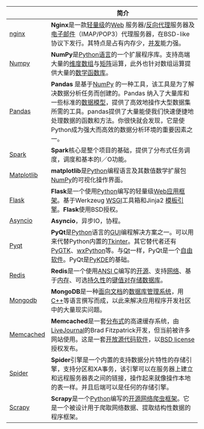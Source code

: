 |                                                              | 简介                                                         |
| ------------------------------------------------------------ | ------------------------------------------------------------ |
| [nginx](https://baike.baidu.com/item/nginx/3817705?fr=aladdin) | **Nginx**是一款[轻量级](https://baike.baidu.com/item/轻量级/10002835)的[Web](https://baike.baidu.com/item/Web/150564) 服务器/[反向代理](https://baike.baidu.com/item/反向代理/7793488)服务器及[电子邮件](https://baike.baidu.com/item/电子邮件/111106)（IMAP/POP3）代理服务器，在BSD-like 协议下发行。其特点是占有内存少，[并发](https://baike.baidu.com/item/并发/11024806)能力强。 |
| [Numpy](https://www.runoob.com/numpy/numpy-tutorial.html)    | **NumPy**是[Python语言](https://zh.wikipedia.org/wiki/Python)的一个扩展程序库。支持高端大量的[维度](https://zh.wikipedia.org/wiki/維度)[数组](https://zh.wikipedia.org/wiki/陣列)与[矩阵](https://zh.wikipedia.org/wiki/矩陣)运算，此外也针对数组运算提供大量的[数学](https://zh.wikipedia.org/wiki/數學)[函数](https://zh.wikipedia.org/wiki/函數)[库](https://zh.wikipedia.org/wiki/函式庫)。 |
| [Pandas](https://www.pypandas.cn/)                           | **Pandas** 是基于[NumPy](https://baike.baidu.com/item/NumPy/5678437) 的一种工具，该工具是为了解决数据分析任务而创建的。Pandas 纳入了大量库和一些标准的[数据模型](https://baike.baidu.com/item/数据模型/1305623)，提供了高效地操作大型数据集所需的工具。pandas提供了大量能使我们快速便捷地处理数据的函数和方法。你很快就会发现，它是使Python成为强大而高效的数据分析环境的重要因素之一。 |
| [Spark](https://www.cnblogs.com/qingyunzong/p/8886338.html)  | **Spark**核心是整个项目的基础，提供了分布式任务调度，调度和基本的I／O功能。 |
| [Matplotlib](https://www.runoob.com/numpy/numpy-matplotlib.html) | **matplotlib**是[Python](https://zh.wikipedia.org/wiki/Python)编程语言及其数值数学扩展包 [NumPy](https://zh.wikipedia.org/wiki/NumPy)的可视化操作界面。 |
| [Flask](http://flask.pocoo.org/)                             | **Flask**是一个使用[Python](https://zh.wikipedia.org/wiki/Python)编写的轻量级[Web应用框架](https://zh.wikipedia.org/wiki/Web应用框架)。基于Werkzeug [WSGI](https://zh.wikipedia.org/wiki/WSGI)工具箱和Jinja2 [模板引擎](https://zh.wikipedia.org/wiki/模板引擎)。**Flask**使用BSD授权。 |
| [Asyncio](https://www.liaoxuefeng.com/wiki/1016959663602400/1017970488768640) | **Asyncio**，异步IO，协程。                                  |
| [Pyqt](http://code.py40.com/face)                            | **PyQt**是[Python](https://zh.wikipedia.org/wiki/Python)语言的[GUI](https://zh.wikipedia.org/wiki/GUI)编程解决方案之一。可以用来代替Python内置的[Tkinter](https://zh.wikipedia.org/w/index.php?title=Tkinter&action=edit&redlink=1)。其它替代者还有[PyGTK](https://zh.wikipedia.org/wiki/PyGTK)、[wxPython](https://zh.wikipedia.org/wiki/WxPython)等。与[Qt](https://zh.wikipedia.org/wiki/Qt)一样，PyQt是一个[自由软件](https://zh.wikipedia.org/wiki/自由软件)。PyQt是[PyKDE](https://zh.wikipedia.org/w/index.php?title=PyKDE&action=edit&redlink=1)的基础。 |
| [Redis](https://www.runoob.com/redis/redis-tutorial.html)    | **Redis**是一个使用[ANSI C](https://zh.wikipedia.org/wiki/ANSI_C)编写的[开源](https://zh.wikipedia.org/wiki/开源)、支持[网络](https://zh.wikipedia.org/wiki/电脑网络)、基于[内存](https://zh.wikipedia.org/wiki/内存)、可选[持久性](https://zh.wikipedia.org/w/index.php?title=持久性_(数据库)&action=edit&redlink=1)的[键值对存储数据库](https://zh.wikipedia.org/wiki/键值-值数据库)。 |
| [Mongodb](https://www.runoob.com/mongodb/mongodb-tutorial.html) | **MongoDB**是一种[面向文档](https://zh.wikipedia.org/wiki/面向文檔的數據庫)的[数据库管理系统](https://zh.wikipedia.org/wiki/数据库管理系统)，用[C++](https://zh.wikipedia.org/wiki/C%2B%2B)等语言撰写而成，以此来解决应用程序开发社区中的大量现实问题。 |
| [Memcached](https://www.runoob.com/memcached/memcached-tutorial.html) | **Memcached**是一套[分布式](https://zh.wikipedia.org/w/index.php?title=分布式&action=edit&redlink=1)的高速缓存系统，由[LiveJournal](https://zh.wikipedia.org/wiki/LiveJournal)的Brad Fitzpatrick开发，但当前被许多网站使用。这是一套[开放源代码](https://zh.wikipedia.org/wiki/開放原始碼)[软件](https://zh.wikipedia.org/wiki/軟體)，以[BSD license](https://zh.wikipedia.org/wiki/BSD_license)授权发布。 |
| [Spider](https://www.cnblogs.com/feihongwuhen/articles/spider.html) | **Spider**引擎是一个内置的支持数据分片特性的存储引擎，支持分区和XA事务，该引擎可以在服务器上建立和远程服务器表之间的链接，操作起来就像操作本地的表一样。并且后端可以是任何的存储引擎。 |
| [Scrapy](https://www.runoob.com/w3cnote/scrapy-detail.html)  | **Scrapy**是一个[Python](https://zh.wikipedia.org/wiki/Python)编写的[开源](https://zh.wikipedia.org/wiki/开源)[网络爬虫](https://zh.wikipedia.org/wiki/网络爬虫)[框架](https://zh.wikipedia.org/wiki/软件框架)。它是一个被设计用于爬取网络数据、提取结构性数据的程序框架。 |

